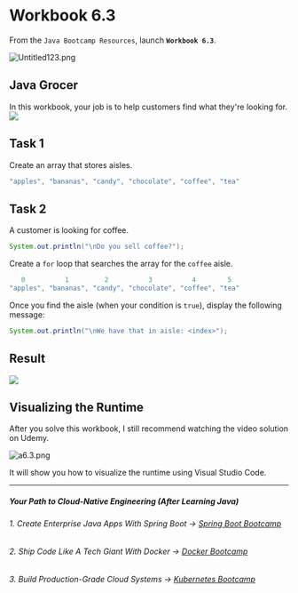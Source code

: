 # Workbook 6.3

From the `Java Bootcamp Resources`, launch **`Workbook 6.3`**.

![Untitled123.png](https://firebasestorage.googleapis.com/v0/b/learnthepart-75aed.appspot.com/o/images%2F466a5f7e-9678-4269-82cf-6de5dc9e41dc?alt=media&token=7f5bf93b-0a1b-42fa-9172-8ce4d05a614c)

## Java Grocer

In this workbook, your job is to help customers find what they're looking for.
![](https://firebasestorage.googleapis.com/v0/b/learnthepart-75aed.appspot.com/o/images%2F73829c07-9443-41f4-a40f-db62e32d0450?alt=media&token=ab310c18-10a1-45c1-bd07-1e6ce490f964)

## Task 1

Create an array that stores aisles.
```java
"apples", "bananas", "candy", "chocolate", "coffee", "tea"
```

## Task 2

A customer is looking for coffee.
```java
System.out.println("\nDo you sell coffee?");
```
 
Create a `for` loop that searches the array for the `coffee` aisle.

```java
   0          1         2          3          4        5
"apples", "bananas", "candy", "chocolate", "coffee", "tea"
```
Once you find the aisle (when your condition is `true`), display the following message:

```java
System.out.println("\nWe have that in aisle: <index>");
```
## Result

![](https://firebasestorage.googleapis.com/v0/b/learnthepart-75aed.appspot.com/o/images%2F73829c07-9443-41f4-a40f-db62e32d0450?alt=media&token=ab310c18-10a1-45c1-bd07-1e6ce490f964)

## Visualizing the Runtime

After you solve this workbook, I still recommend watching the video solution on Udemy.

![a6.3.png](https://firebasestorage.googleapis.com/v0/b/learnthepart-75aed.appspot.com/o/images%2F56a04b27-0737-4369-8b37-bcbad8cedc7d?alt=media&token=a268b21f-577e-4e25-814c-9883389e5472)

It will show you how to visualize the runtime using Visual Studio Code.

----------
##### Your Path to Cloud-Native Engineering (After Learning Java)
###### 1. Create Enterprise Java Apps With Spring Boot → [Spring Boot Bootcamp](https://www.udemy.com/course/the-complete-spring-boot-development-bootcamp/?couponCode=SPRING_BOOTCAMP)
###### 2. Ship Code Like A Tech Giant With Docker → [Docker Bootcamp](https://www.udemy.com/course/docker-bootcamp-conquer-docker-with-real-world-projects/?couponCode=DOCKER_BOOTCAMP)
###### 3. Build Production-Grade Cloud Systems → [Kubernetes Bootcamp](https://kubernetestraining.io/)